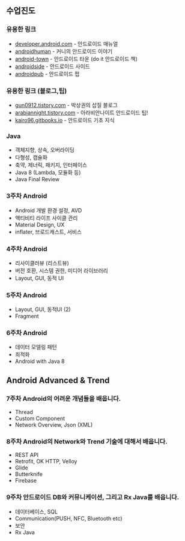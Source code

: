 ## 수업진도

### 유용한 링크
* [developer.android.com] - 안드로이드 매뉴얼
* [androidhuman] - 커니의 안드로이드 이야기
* [android-town] - 안드로이드 타운 (do it 안드로이드 책)
* [androidside] - 안드로이드 사이드
* [androidpub] - 안드로이드 펍

### 유용한 링크 (블로그,팁)
* [gun0912.tistory.com] - 박상권의 삽질 블로그
* [arabiannight.tistory.com] - 아라비안나이트 안드로이드 팁!
* [kairo96.gitbooks.io] - 안드로이드 기초 지식

[//]: # (These are reference links used in the body of this note and get stripped out when the markdown processor does its job. There is no need to format nicely because it shouldn't be seen. Thanks SO - http://stackoverflow.com/questions/4823468/store-comments-in-markdown-syntax)

   [gun0912.tistory.com]: <http://gun0912.tistory.com/category/IT/Android-TIP%20%28%ED%95%9C%EA%B8%80%29>
   [arabiannight.tistory.com]: <http://arabiannight.tistory.com/entry/331>
   [androidhuman]: <http://androidhuman.com/>
   [android-town]: <http://android-town.org/>
   [androidside]: <http://www.androidside.com>
   [androidpub]: <http://www.androidpub.com>
   [developer.android.com]: <https://developer.android.com/training/index.html>
   [kairo96.gitbooks.io]: <https://kairo96.gitbooks.io/android/content/>


### Java
 * 객체지향, 상속, 오버라이딩
 * 다형성, 캡슐화
 * 축약, 제너릭, 패키지, 인터페이스
 * Java 8 (Lambda, 모듈화 등)
 * Java Final Review

### 3주차	Android
 * Android 개발 환경 설정, AVD
 * 액티비티 라이프 사이클 관리
 * Material Design, UX
 * inflater, 브로드캐스트, 서비스

### 4주차	Android
 * 리사이클러뷰 (리스트뷰)
 * 버전 호환, 시스템 권한, 미디어 라이브러리
 * Layout, GUI, 동적 UI

### 5주차	Android
 * Layout, GUI, 동적UI (2)
 * Fragment

### 6주차	Android
 * 데이터 모델링 패턴
 * 최적화
 * Android with Java 8

Android Advanced & Trend
-

### 7주차	Android의 어려운 개념들을 배웁니다.
 * Thread
 * Custom Component
 * Network Overview, Json (XML)

### 8주차	Android의 Network와 Trend 기술에 대해서 배웁니다.
 * REST API
 * Retrofit, OK HTTP, Velloy
 * Glide
 * Butterknife
 * Firebase

### 9주차	안드로이드 DB와 커뮤니케이션, 그리고 Rx Java를 배웁니다.
 * 데이터베이스, SQL
 * Communication(PUSH, NFC, Bluetooth etc)
 * 보안
 * Rx Java



